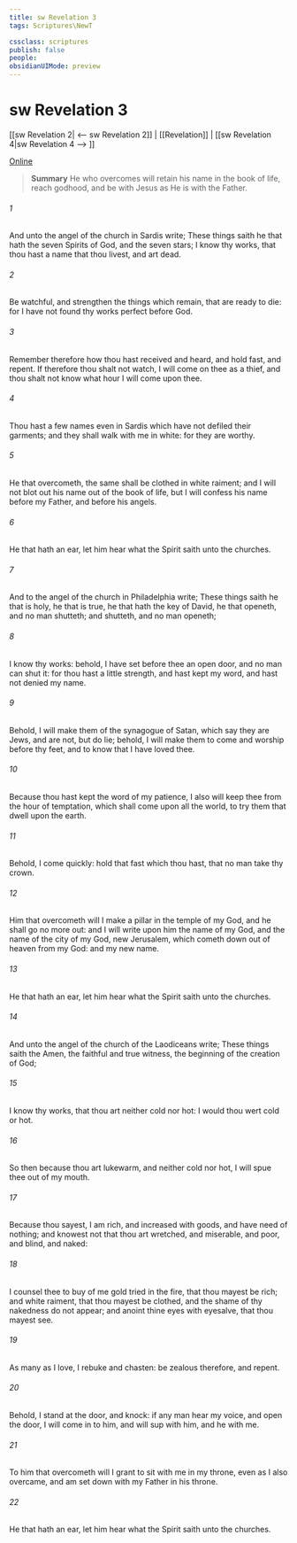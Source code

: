 ```yaml
---
title: sw Revelation 3
tags: Scriptures\NewT

cssclass: scriptures
publish: false
people:
obsidianUIMode: preview
---
```


# sw Revelation 3
[[sw Revelation 2| <-- sw Revelation 2]] | [[Revelation]] | [[sw Revelation 4|sw Revelation 4 --> ]]

[Online](https://churchofjesuschrist.org/study/scriptures/nt/rev/3?lang=eng)

> __Summary__
He who overcomes will retain his name in the book of life, reach godhood, and be with Jesus as He is with the Father.

###### 1 
And unto the angel of the church in Sardis write; These things saith he that hath the seven Spirits of God, and the seven stars; I know thy works, that thou hast a name that thou livest, and art dead.

###### 2 
Be watchful, and strengthen the things which remain, that are ready to die: for I have not found thy works perfect before God.

###### 3 
Remember therefore how thou hast received and heard, and hold fast, and repent. If therefore thou shalt not watch, I will come on thee as a thief, and thou shalt not know what hour I will come upon thee.

###### 4 
Thou hast a few names even in Sardis which have not defiled their garments; and they shall walk with me in white: for they are worthy.

###### 5 
He that overcometh, the same shall be clothed in white raiment; and I will not blot out his name out of the book of life, but I will confess his name before my Father, and before his angels.

###### 6 
He that hath an ear, let him hear what the Spirit saith unto the churches.

###### 7 
And to the angel of the church in Philadelphia write; These things saith he that is holy, he that is true, he that hath the key of David, he that openeth, and no man shutteth; and shutteth, and no man openeth;

###### 8 
I know thy works: behold, I have set before thee an open door, and no man can shut it: for thou hast a little strength, and hast kept my word, and hast not denied my name.

###### 9 
Behold, I will make them of the synagogue of Satan, which say they are Jews, and are not, but do lie; behold, I will make them to come and worship before thy feet, and to know that I have loved thee.

###### 10 
Because thou hast kept the word of my patience, I also will keep thee from the hour of temptation, which shall come upon all the world, to try them that dwell upon the earth.

###### 11 
Behold, I come quickly: hold that fast which thou hast, that no man take thy crown.

###### 12 
Him that overcometh will I make a pillar in the temple of my God, and he shall go no more out: and I will write upon him the name of my God, and the name of the city of my God,  new Jerusalem, which cometh down out of heaven from my God: and  my new name.

###### 13 
He that hath an ear, let him hear what the Spirit saith unto the churches.

###### 14 
And unto the angel of the church of the Laodiceans write; These things saith the Amen, the faithful and true witness, the beginning of the creation of God;

###### 15 
I know thy works, that thou art neither cold nor hot: I would thou wert cold or hot.

###### 16 
So then because thou art lukewarm, and neither cold nor hot, I will spue thee out of my mouth.

###### 17 
Because thou sayest, I am rich, and increased with goods, and have need of nothing; and knowest not that thou art wretched, and miserable, and poor, and blind, and naked:

###### 18 
I counsel thee to buy of me gold tried in the fire, that thou mayest be rich; and white raiment, that thou mayest be clothed, and  the shame of thy nakedness do not appear; and anoint thine eyes with eyesalve, that thou mayest see.

###### 19 
As many as I love, I rebuke and chasten: be zealous therefore, and repent.

###### 20 
Behold, I stand at the door, and knock: if any man hear my voice, and open the door, I will come in to him, and will sup with him, and he with me.

###### 21 
To him that overcometh will I grant to sit with me in my throne, even as I also overcame, and am set down with my Father in his throne.

###### 22 
He that hath an ear, let him hear what the Spirit saith unto the churches.


